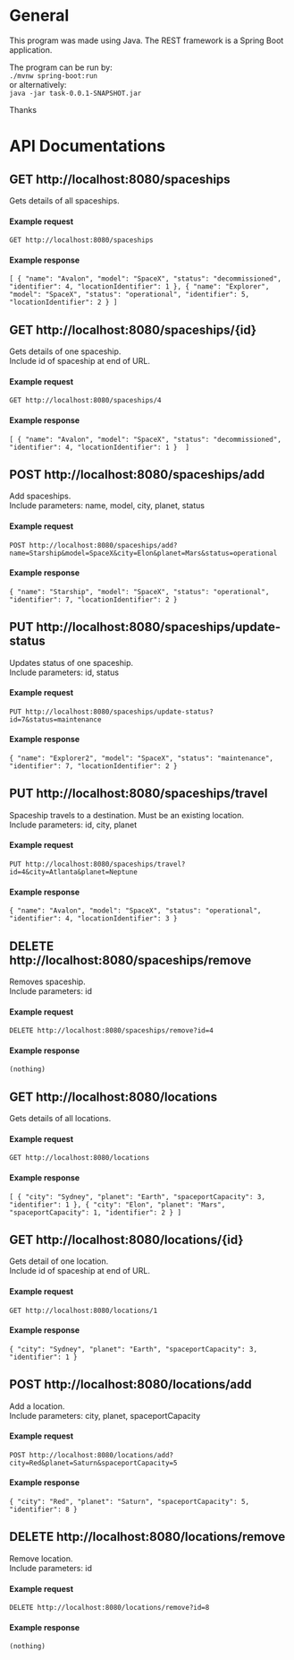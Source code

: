 # General
This program was made using Java. The REST framework is a Spring Boot application.

The program can be run by: \
 `./mvnw spring-boot:run` \
or alternatively: \
`java -jar task-0.0.1-SNAPSHOT.jar`

Thanks
# API Documentations

## GET http://localhost:8080/spaceships
Gets details of all spaceships.
#### Example request
`GET http://localhost:8080/spaceships`
#### Example response
`[
    {
        "name": "Avalon",
        "model": "SpaceX",
        "status": "decommissioned",
        "identifier": 4,
        "locationIdentifier": 1
    },
    {
        "name": "Explorer",
        "model": "SpaceX",
        "status": "operational",
        "identifier": 5,
        "locationIdentifier": 2
    }
]`
## GET http://localhost:8080/spaceships/{id}
Gets details of one spaceship. \
Include id of spaceship at end of URL.
#### Example request
`GET http://localhost:8080/spaceships/4`
#### Example response
`[
    {
        "name": "Avalon",
        "model": "SpaceX",
        "status": "decommissioned",
        "identifier": 4,
        "locationIdentifier": 1
    } 
]`
## POST http://localhost:8080/spaceships/add
Add spaceships. \
Include parameters: name, model, city, planet, status
#### Example request
`POST http://localhost:8080/spaceships/add?name=Starship&model=SpaceX&city=Elon&planet=Mars&status=operational`
#### Example response
`{
    "name": "Starship",
    "model": "SpaceX",
    "status": "operational",
    "identifier": 7,
    "locationIdentifier": 2
}`
## PUT http://localhost:8080/spaceships/update-status
Updates status of one spaceship. \
Include parameters: id, status
#### Example request
`PUT http://localhost:8080/spaceships/update-status?id=7&status=maintenance`
#### Example response
`{
    "name": "Explorer2",
    "model": "SpaceX",
    "status": "maintenance",
    "identifier": 7,
    "locationIdentifier": 2
}`
## PUT http://localhost:8080/spaceships/travel
Spaceship travels to a destination. Must be an existing location. \
Include parameters: id, city, planet
#### Example request
`PUT http://localhost:8080/spaceships/travel?id=4&city=Atlanta&planet=Neptune`
#### Example response
`{
    "name": "Avalon",
    "model": "SpaceX",
    "status": "operational",
    "identifier": 4,
    "locationIdentifier": 3
}`
## DELETE http://localhost:8080/spaceships/remove
Removes spaceship. \
Include parameters: id
#### Example request
`DELETE http://localhost:8080/spaceships/remove?id=4`
#### Example response
`(nothing)`
## GET http://localhost:8080/locations
Gets details of all locations.
#### Example request
`GET http://localhost:8080/locations`
#### Example response
`[
    {
        "city": "Sydney",
        "planet": "Earth",
        "spaceportCapacity": 3,
        "identifier": 1
    },
    {
        "city": "Elon",
        "planet": "Mars",
        "spaceportCapacity": 1,
        "identifier": 2
    }
]`
## GET http://localhost:8080/locations/{id}
Gets detail of one location. \
Include id of spaceship at end of URL.
#### Example request
`GET http://localhost:8080/locations/1`
#### Example response
`{
    "city": "Sydney",
    "planet": "Earth",
    "spaceportCapacity": 3,
    "identifier": 1
}`
## POST http://localhost:8080/locations/add
Add a location. \
Include parameters: city, planet, spaceportCapacity
#### Example request
`POST http://localhost:8080/locations/add?city=Red&planet=Saturn&spaceportCapacity=5`
#### Example response
`{
    "city": "Red",
    "planet": "Saturn",
    "spaceportCapacity": 5,
    "identifier": 8
}`
## DELETE http://localhost:8080/locations/remove
Remove location. \
Include parameters: id
#### Example request
`DELETE http://localhost:8080/locations/remove?id=8`
#### Example response
`(nothing)`
